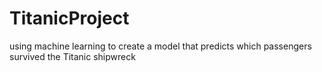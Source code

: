 # TitanicProject
using machine learning to create a model that predicts which passengers survived the Titanic shipwreck
